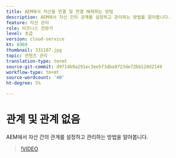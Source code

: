 ```yaml
---
title: AEM에서 자산을 연결 및 연결 해제하는 방법
description: AEM에서 자산 간의 관계를 설정하고 관리하는 방법을 알아봅니다.
feature: 자산 관리
role: 비즈니스 전문가
level: 초급
version: cloud-service
kt: 6969
thumbnail: 331107.jpg
topic: 컨텐츠 관리
translation-type: tm+mt
source-git-commit: d9714b9a291ec3ee5f3dba9723de72bb120d2149
workflow-type: tm+mt
source-wordcount: '40'
ht-degree: 5%

---
```



# 관계 및 관계 없음

AEM에서 자산 간의 관계를 설정하고 관리하는 방법을 알아봅니다.

>[!VIDEO](https://video.tv.adobe.com/v/331107/?quality=12&learn=on&hidetitle=true)